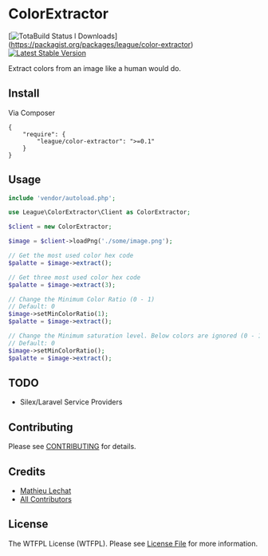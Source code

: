 ColorExtractor
==============

[![Tota[![Build Status](https://travis-ci.org/php-loep/color-extractor.png?branch=master)](https://travis-ci.org/php-loep/color-extractor)
l Downloads](https://poser.pugx.org/league/color-extractor/downloads.png)](https://packagist.org/packages/league/color-extractor)
[![Latest Stable Version](https://poser.pugx.org/league/color-extractor/v/stable.png)](https://packagist.org/packages/league/color-extractor)

Extract colors from an image like a human would do.

## Install

Via Composer

    {
        "require": {
            "league/color-extractor": ">=0.1"
        }
    }

## Usage

```php
include 'vendor/autoload.php';

use League\ColorExtractor\Client as ColorExtractor;

$client = new ColorExtractor;

$image = $client->loadPng('./some/image.png');

// Get the most used color hex code
$palatte = $image->extract();

// Get three most used color hex code
$palatte = $image->extract(3);

// Change the Minimum Color Ratio (0 - 1)
// Default: 0
$image->setMinColorRatio(1);
$palatte = $image->extract();

// Change the Minimum saturation level. Below colors are ignored (0 - 1)
// Default: 0
$image->setMinColorRatio();
$palatte = $image->extract();

```

## TODO

- Silex/Laravel Service Providers


## Contributing

Please see [CONTRIBUTING](https://github.com/php-loep/color-extractor/blob/master/CONTRIBUTING.md) for details.


## Credits

- [Mathieu Lechat](https://github.com/MatTheCat)
- [All Contributors](https://github.com/php-loep/color-extractor/contributors)


## License

The WTFPL License (WTFPL). Please see [License File](https://github.com/php-loep/color-extractor/blob/master/LICENSE) for more information.